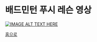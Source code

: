 # 배드민턴 푸시 레슨 영상

[![IMAGE ALT TEXT HERE](http://i.ytimg.com/vi/zXDtI7H_sGA/hqdefault.jpg)](https://www.youtube.com/watch?v=lZVSKzHRQ7M)

[홈으로](http://leechangyong.github.io)
